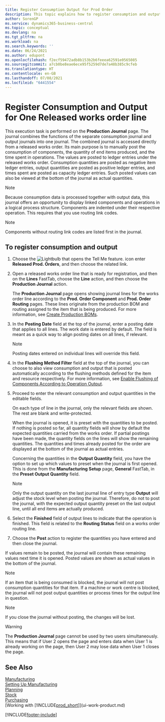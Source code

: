 ```yaml
---
title: Register Consumption Output for Prod Order
description: This topic explains how to register consumption and output for a released works order line viewed on the Production Journal page.
author: SorenGP
ms.service: dynamics365-business-central
ms.topic: conceptual
ms.devlang: na
ms.tgt_pltfrm: na
ms.workload: na
ms.search.keywords: ''
ms.date: 06/24/2021
ms.author: edupont
ms.openlocfilehash: f2ecf59472adb8b153b2b6feeea62591e0565085
ms.sourcegitcommit: a7cb0be8eae6ece95f5259d7de7a48b385c9cfeb
ms.translationtype: HT
ms.contentlocale: en-GB
ms.lasthandoff: 07/08/2021
ms.locfileid: "6441554"
---
```

# <a name="register-consumption-and-output-for-one-released-production-order-line"></a>Register Consumption and Output for One Released works order line
This execution task is performed on the **Production Journal** page. The journal combines the functions of the separate consumption journal and output journals into one journal. The combined journal is accessed directly from a released works order. Its main purpose is to manually post the consumption of components, the quantity of end items produced, and the time spent in operations. The values are posted to ledger entries under the released works order. Consumption quantities are posted as negative item ledger entries, output quantities are posted as positive ledger entries, and times spent are posted as capacity ledger entries. Such posted values can also be viewed at the bottom of the journal as actual quantities.  

> [!NOTE]  
>  Because consumption data is processed together with output data, this journal offers an opportunity to display linked components and operations in a logical process structure. Components are indented under their respective operation. This requires that you use routing link codes.  

> [!NOTE]  
>  Components without routing link codes are listed first in the journal.  

## <a name="to-register-consumption-and-output"></a>To register consumption and output  
1.  Choose the ![Lightbulb that opens the Tell Me feature.](media/ui-search/search_small.png "Tell me what you want to do") icon enter **Released Prod. Orders**, and then choose the related link.  
2.  Open a released works order line that is ready for registration, and then on the **Lines** FastTab, choose the **Line** action, and then choose the **Production Journal** action.  

    The **Production Journal** page opens showing journal lines for the works order line according to the **Prod. Order Component** and **Prod. Order Routing** pages. These lines originate from the production BOM and routing assigned to the item that is being produced. For more information, see [Create Production BOMs](production-how-to-create-routings.md).  

3.  In the **Posting Date** field at the top of the journal, enter a posting date that applies to all lines. The work date is entered by default. The field is meant as a quick way to align posting dates on all lines, if relevant.  

    > [!NOTE]  
    >  Posting dates entered on individual lines will override this field.  

4.  In the **Flushing Method Filter** field at the top of the journal, you can choose to also view consumption and output that is posted automatically according to the flushing methods defined for the item and resource respectively. For more information, see [Enable Flushing of Components According to Operation Output](production-how-to-flush-components-according-to-operation-output.md).   

5.  Proceed to enter the relevant consumption and output quantities in the editable fields.  
  
    On each type of line in the journal, only the relevant fields are shown. The rest are blank and write-protected.  

    When the journal is opened, it is preset with the quantities to be posted. If nothing is posted so far, all quantity fields will show by default the expected quantities carried from the works order. If partial postings have been made, the quantity fields on the lines will show the remaining quantities. The quantities and times already posted for the order are displayed at the bottom of the journal as actual entries.  

    Concerning the quantities in the **Output Quantity** field, you have the option to set up which values to preset when the journal is first opened. This is done from the **Manufacturing Setup** page, **General** FastTab, in the **Preset Output Quantity** field.

    > [!NOTE]  
    >  Only the output quantity on the last journal line of entry type **Output** will adjust the stock level when posting the journal. Therefore, do not to post the journal, with the expected output quantity preset on the last output line, until all end items are actually produced.  

6.  Select the **Finished** field of output lines to indicate that the operation is finished. This field is related to the **Routing Status** field on a works order routing line.  
7.  Choose the **Post** action to register the quantities you have entered and then close the journal.  

If values remain to be posted, the journal will contain these remaining values next time it is opened. Posted values are shown as actual values in the bottom of the journal.  

> [!NOTE]  
>   If an item that is being consumed is blocked, the journal will not post consumption quantities for that item. If a machine or work centre is blocked, the journal will not post output quantities or process times for the output line in question.  

> [!NOTE]  
>  If you close the journal without posting, the changes will be lost.  

> [!WARNING]  
>  The **Production Journal** page cannot be used by two users simultaneously. This means that if User 2 opens the page and enters data when User 1 is already working on the page, then User 2 may lose data when User 1 closes the page.  

## <a name="see-also"></a>See Also  
[Manufacturing](production-manage-manufacturing.md)    
[Setting Up Manufacturing](production-configure-production-processes.md)  
[Planning](production-planning.md)      
[Stock](inventory-manage-inventory.md)  
[Purchasing](purchasing-manage-purchasing.md)  
[Working with [!INCLUDE[prod_short](includes/prod_short.md)]](ui-work-product.md)


[!INCLUDE[footer-include](includes/footer-banner.md)]
